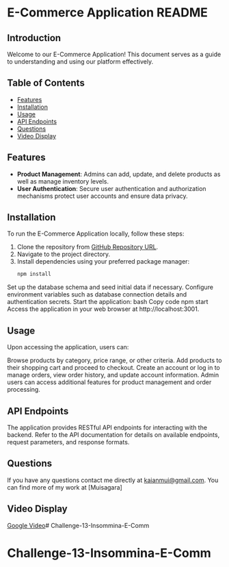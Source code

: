 # E-Commerce Application README

## Introduction

Welcome to our E-Commerce Application! This document serves as a guide to understanding and using our platform effectively.
## Table of Contents

- [Features](#features)
- [Installation](#installation)
- [Usage](#usage)
- [API Endpoints](#api-endpoints)
- [Questions](#questions)
- [Video Display](#video-tutorial)

## Features

- **Product Management**: Admins can add, update, and delete products as well as manage inventory levels.
- **User Authentication**: Secure user authentication and authorization mechanisms protect user accounts and ensure data privacy.


## Installation

To run the E-Commerce Application locally, follow these steps:

1. Clone the repository from [GitHub Repository URL](#).
2. Navigate to the project directory.
3. Install dependencies using your preferred package manager:
   ```bash
   npm install
Set up the database schema and seed initial data if necessary.
Configure environment variables such as database connection details and authentication secrets.
Start the application:
bash
Copy code
npm start
Access the application in your web browser at http://localhost:3001.

## Usage
Upon accessing the application, users can:

Browse products by category, price range, or other criteria.
Add products to their shopping cart and proceed to checkout.
Create an account or log in to manage orders, view order history, and update account information.
Admin users can access additional features for product management and order processing.
## API Endpoints
The application provides RESTful API endpoints for interacting with the backend. Refer to the API documentation for details on available endpoints, request parameters, and response formats.

## Questions
If you have any questions contact me directly at kaianmui@gmail.com. You can find more of my work at [Muisagara]

## Video Display
[Google Video](https://drive.google.com/file/d/1M_7HqfZIghBe8_qsrD8kGzuqjL_G8SQo/view)# Challenge-13-Insommina-E-Comm
# Challenge-13-Insommina-E-Comm
